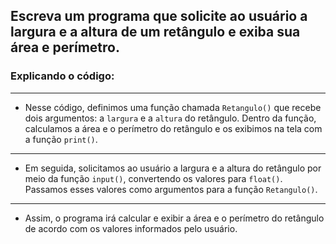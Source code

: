 ## Escreva um programa que solicite ao usuário a largura e a altura de um retângulo e exiba sua área e perímetro.

### Explicando o código:

---

- Nesse código, definimos uma função chamada `Retangulo()` que recebe dois argumentos: a `largura` e a `altura` do retângulo. Dentro da função, calculamos a área e o perímetro do retângulo e os exibimos na tela com a função `print()`.

---

- Em seguida, solicitamos ao usuário a largura e a altura do retângulo por meio da função `input()`, convertendo os valores para `float()`. Passamos esses valores como argumentos para a função `Retangulo()`.

---

- Assim, o programa irá calcular e exibir a área e o perímetro do retângulo de acordo com os valores informados pelo usuário.